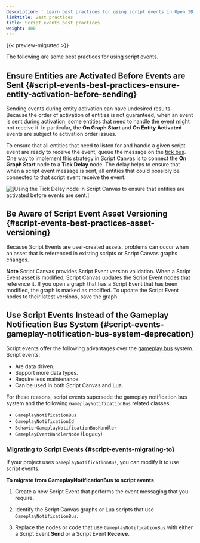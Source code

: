 ```yaml
---
description: ' Learn best practices for using script events in Open 3D Engine. '
linktitle: Best practices
title: Script events best practices
weight: 400
---
```


{{< preview-migrated >}}

The following are some best practices for using script events\.

## Ensure Entities are Activated Before Events are Sent {#script-events-best-practices-ensure-entity-activation-before-sending}

Sending events during entity activation can have undesired results\. Because the order of activation of entities is not guaranteed, when an event is sent during activation, some entities that need to handle the event might not receive it\. In particular, the **On Graph Start** and **On Entity Activated** events are subject to activation order issues\.

To ensure that all entities that need to listen for and handle a given script event are ready to receive the event, queue the message on the [tick bus](/docs/user-guide/features/engine/ebus/tick.md)\. One way to implement this strategy in Script Canvas is to connect the **On Graph Start** node to a **Tick Delay** node\. The delay helps to ensure that when a script event message is sent, all entities that could possibly be connected to that script event receive the event\.

![\[Using the Tick Delay node in Script Canvas to ensure that entities are activated before events are sent.\]](/images/user-guide/script-canvas-script-events-9.png)

## Be Aware of Script Event Asset Versioning {#script-events-best-practices-asset-versioning}

Because Script Events are user\-created assets, problems can occur when an asset that is referenced in existing scripts or Script Canvas graphs changes\.

**Note**
Script Canvas provides Script Event version validation\. When a Script Event asset is modified, Script Canvas updates the Script Event nodes that reference it\. If you open a graph that has a Script Event that has been modified, the graph is marked as modified\. To update the Script Event nodes to their latest versions, save the graph\.

## Use Script Events Instead of the Gameplay Notification Bus System {#script-events-gameplay-notification-bus-system-deprecation}

Script events offer the following advantages over the [gameplay bus](/docs/userguide/components/entity-system-gameplay-bus.md) system\. Script events:
+ Are data driven\.
+ Support more data types\.
+ Require less maintenance\.
+ Can be used in both Script Canvas and Lua\.

For these reasons, script events supersede the gameplay notification bus system and the following `GameplayNotificationBus` related classes:
+ `GameplayNotificationBus`
+ `GameplayNotificationId`
+ `BehaviorGameplayNotificationBusHandler`
+ `GameplayEventHandlerNode` \(Legacy\)

### Migrating to Script Events {#script-events-migrating-to}

If your project uses `GameplayNotificationBus`, you can modify it to use script events\.

**To migrate from GameplayNotificationBus to script events**

1. Create a new Script Event that performs the event messaging that you require\.

1. Identify the Script Canvas graphs or Lua scripts that use `GameplayNotificationBus`\.

1. Replace the nodes or code that use `GameplayNotificationBus` with either a Script Event **Send** or a Script Event **Receive**\.